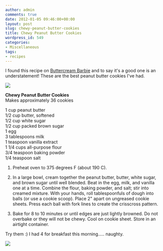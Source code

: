 ```yaml
---
author: admin
comments: true
date: 2012-01-05 09:46:00+00:00
layout: post
slug: chewy-peanut-butter-cookies
title: Chewy Peanut Butter Cookies
wordpress_id: 549
categories:
- Miscellaneous
tags:
- recipes
---
```


I found this recipe on [Buttercream Barbie](http://www.buttercreambarbie.com/2009/10/chewy-peanut-butter-cookies.html) and to say it's a good one is an understatement!  These are the best peanut butter cookies I've had.  
  


[![](http://www.outmumbered.com/wp-content/uploads/2012/07/peanutbutter11.jpg?w=300)](http://www.outmumbered.com/wp-content/uploads/2012/07/peanutbutter11.jpg)

  
**Chewy Peanut Butter Cookies**  
Makes approximately 36 cookies  


  
1 cup peanut butter  
1/2 cup butter, softened  
1/2 cup white sugar  
1/2 cup packed brown sugar  
1 egg  
3 tablespoons milk  
1 teaspoon vanilla extract  
1 1/4 cups all-purpose flour  
3/4 teaspoon baking powder  
1/4 teaspoon salt  
  
1.  Preheat oven to 375 degrees F (about 190 C).

  
2.  In a large bowl, cream together the peanut butter, butter, white sugar, and brown sugar until well blended. Beat in the egg, milk, and vanilla one at a time. Combine the flour, baking powder, and salt; stir into creamed mixture. With your hands, roll tablespoonfuls of dough into balls (or use a cookie scoop). Place 2" apart on ungreased cookie sheets. Press each ball with fork lines to create the crisscross pattern.

  
3.  Bake for 8 to 10 minutes or until edges are just lightly browned. Do not overbake or they will not be chewy. Cool on cookie sheet. Store in an airtight container.

  


Try them :)  I had 4 for breakfast this morning..... naughty.

![](https://blogger.googleusercontent.com/tracker/251139911615938991-5597656121406842544?l=www.outmumbered.com)
